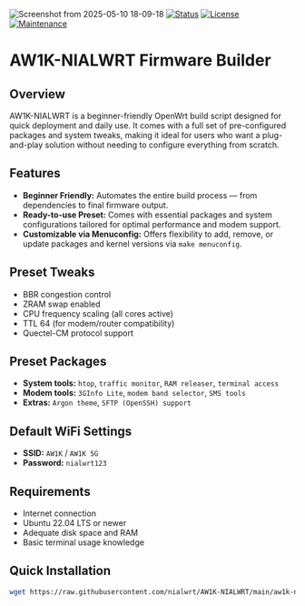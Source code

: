![Screenshot from 2025-05-10 18-09-18](https://github.com/user-attachments/assets/815a731d-5891-4cbb-a056-ccac53c3d85b)
[![Status](https://img.shields.io/badge/Status-Stable-green.svg)](https://github.com/nialwrt/AW1K-NIALWRT)
[![License](https://img.shields.io/badge/License-GPLv2-blue.svg)](https://www.gnu.org/licenses/old-licenses/gpl-2.0.html)
[![Maintenance](https://img.shields.io/badge/Maintained-Yes-brightgreen.svg)](https://github.com/nialwrt/AW1K-NIALWRT)
# AW1K-NIALWRT Firmware Builder
## Overview
AW1K-NIALWRT is a beginner-friendly OpenWrt build script designed for quick deployment and daily use. It comes with a full set of pre-configured packages and system tweaks, making it ideal for users who want a plug-and-play solution without needing to configure everything from scratch.

## Features
* **Beginner Friendly:** Automates the entire build process — from dependencies to final firmware output.
* **Ready-to-use Preset:** Comes with essential packages and system configurations tailored for optimal performance and modem support.
* **Customizable via Menuconfig:** Offers flexibility to add, remove, or update packages and kernel versions via `make menuconfig`.

## Preset Tweaks
* BBR congestion control
* ZRAM swap enabled
* CPU frequency scaling (all cores active)
* TTL 64 (for modem/router compatibility)
* Quectel-CM protocol support

## Preset Packages
* **System tools:** `htop`, `traffic monitor`, `RAM releaser`, `terminal access`
* **Modem tools:** `3GInfo Lite`, `modem band selector`, `SMS tools`
* **Extras:** `Argon theme`, `SFTP (OpenSSH) support`

## Default WiFi Settings
* **SSID:** `AW1K` / `AW1K 5G`
* **Password:** `nialwrt123`

## Requirements
* Internet connection
* Ubuntu 22.04 LTS or newer
* Adequate disk space and RAM
* Basic terminal usage knowledge

## Quick Installation
```bash
wget https://raw.githubusercontent.com/nialwrt/AW1K-NIALWRT/main/aw1k-nialwrt.sh && chmod +x aw1k-nialwrt.sh && ./aw1k-nialwrt.sh
